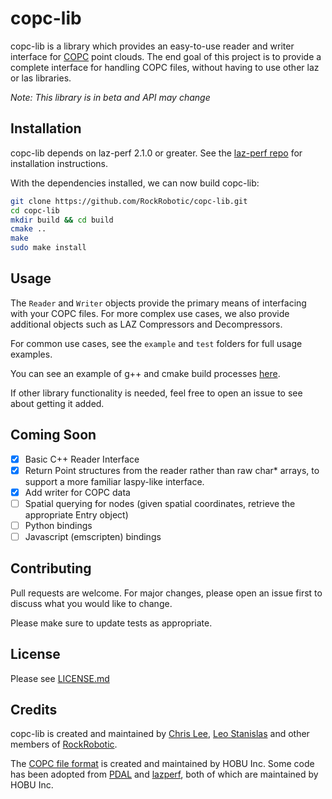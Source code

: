 # copc-lib

copc-lib is a library which provides an easy-to-use reader and writer interface for [COPC](https://copc.io/) point clouds. The end goal of this project is to provide a complete interface for handling COPC files, without having to use other laz or las libraries.

*Note: This library is in beta and API may change*

## Installation

copc-lib depends on laz-perf 2.1.0 or greater. See the [laz-perf repo](https://github.com/hobu/laz-perf) for installation instructions.

With the dependencies installed, we can now build copc-lib:

```bash
git clone https://github.com/RockRobotic/copc-lib.git
cd copc-lib
mkdir build && cd build
cmake ..
make
sudo make install
```

## Usage

The `Reader` and `Writer` objects provide the primary means of interfacing with your COPC files. For more complex use cases, we also provide additional objects such as LAZ Compressors and Decompressors.

For common use cases, see the `example` and `test` folders for full usage examples.

You can see an example of g++ and cmake build processes [here](https://github.com/RockRobotic/copc-lib-examples).

If other library functionality is needed, feel free to open an issue to see about getting it added.

## Coming Soon
- [x] Basic C++ Reader Interface
- [x] Return Point structures from the reader rather than raw char* arrays, to support a more familiar laspy-like interface.
- [x] Add writer for COPC data
- [ ] Spatial querying for nodes (given spatial coordinates, retrieve the appropriate Entry object)
- [ ] Python bindings
- [ ] Javascript (emscripten) bindings

## Contributing
Pull requests are welcome. For major changes, please open an issue first to discuss what you would like to change.

Please make sure to update tests as appropriate.

## License
Please see [LICENSE.md](LICENSE.md)

## Credits
copc-lib is created and maintained by [Chris Lee](https://github.com/CCInc), [Leo Stanislas](https://github.com/leo-stan) and other members of [RockRobotic](https://github.com/RockRobotic).

The [COPC file format](https://copc.io) is created and maintained by HOBU Inc.
Some code has been adopted from [PDAL](https://github.com/PDAL/PDAL) and [lazperf](https://github.com/hobu/laz-perf), both of which are maintained by HOBU Inc.
